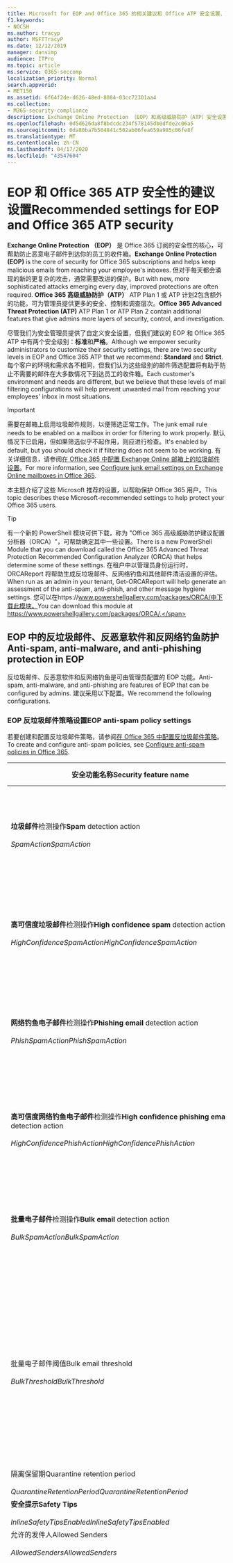 ```yaml
---
title: Microsoft for EOP and Office 365 的相关建议和 Office ATP 安全设置、建议、发件人策略框架、基于域的邮件报告和符合性、域密钥识别的邮件、步骤、工作原理、设置 ATP、设置 EOP、配置 ATP、配置 EOP、安全配置
f1.keywords:
- NOCSH
ms.author: tracyp
author: MSFTTracyP
ms.date: 12/12/2019
manager: dansimp
audience: ITPro
ms.topic: article
ms.service: O365-seccomp
localization_priority: Normal
search.appverid:
- MET150
ms.assetid: 6f64f2de-d626-48ed-8084-03cc72301aa4
ms.collection:
- M365-security-compliance
description: Exchange Online Protection （EOP）和高级威胁防护（ATP）安全设置的最佳实践是什么？ 有关标准保护的当前建议是什么？ 如果您想要更加严格，应使用什么？ 此外，如果您还使用高级威胁防护（ATP），还可以获得什么额外内容？
ms.openlocfilehash: 0d5d626da8f8bdcdc234f578145db0dfde2c06a5
ms.sourcegitcommit: 0da80ba7b504841c502ab06fea659a985c06fe8f
ms.translationtype: MT
ms.contentlocale: zh-CN
ms.lasthandoff: 04/17/2020
ms.locfileid: "43547604"
---
```

# <a name="recommended-settings-for-eop-and-office-365-atp-security"></a><span data-ttu-id="aabbd-106">EOP 和 Office 365 ATP 安全性的建议设置</span><span class="sxs-lookup"><span data-stu-id="aabbd-106">Recommended settings for EOP and Office 365 ATP security</span></span>

<span data-ttu-id="aabbd-107">**Exchange Online Protection （EOP）** 是 Office 365 订阅的安全性的核心，可帮助防止恶意电子邮件到达你的员工的收件箱。</span><span class="sxs-lookup"><span data-stu-id="aabbd-107">**Exchange Online Protection (EOP)** is the core of security for Office 365 subscriptions and helps keep malicious emails from reaching your employee's inboxes.</span></span> <span data-ttu-id="aabbd-108">但对于每天都会涌现的新的更复杂的攻击，通常需要改进的保护。</span><span class="sxs-lookup"><span data-stu-id="aabbd-108">But with new, more sophisticated attacks emerging every day, improved protections are often required.</span></span> <span data-ttu-id="aabbd-109">**Office 365 高级威胁防护（ATP）** ATP Plan 1 或 ATP 计划2包含额外的功能，可为管理员提供更多的安全、控制和调查层次。</span><span class="sxs-lookup"><span data-stu-id="aabbd-109">**Office 365 Advanced Threat Protection (ATP)** ATP Plan 1 or ATP Plan 2 contain additional features that give admins more layers of security, control, and investigation.</span></span>

<span data-ttu-id="aabbd-110">尽管我们为安全管理员提供了自定义安全设置，但我们建议的 EOP 和 Office 365 ATP 中有两个安全级别：**标准**和**严格**。</span><span class="sxs-lookup"><span data-stu-id="aabbd-110">Although we empower security administrators to customize their security settings, there are two security levels in EOP and Office 365 ATP that we recommend: **Standard** and **Strict**.</span></span> <span data-ttu-id="aabbd-111">每个客户的环境和需求各不相同，但我们认为这些级别的邮件筛选配置将有助于防止不需要的邮件在大多数情况下到达员工的收件箱。</span><span class="sxs-lookup"><span data-stu-id="aabbd-111">Each customer's environment and needs are different, but we believe that these levels of mail filtering configurations will help prevent unwanted mail from reaching your employees' inbox in most situations.</span></span>

> [!IMPORTANT]
> <span data-ttu-id="aabbd-112">需要在邮箱上启用垃圾邮件规则，以便筛选正常工作。</span><span class="sxs-lookup"><span data-stu-id="aabbd-112">The junk email rule needs to be enabled on a mailbox in order for filtering to work properly.</span></span> <span data-ttu-id="aabbd-113">默认情况下已启用，但如果筛选似乎不起作用，则应进行检查。</span><span class="sxs-lookup"><span data-stu-id="aabbd-113">It's enabled by default, but you should check it if filtering does not seem to be working.</span></span> <span data-ttu-id="aabbd-114">有关详细信息，请参阅[在 Office 365 中配置 Exchange Online 邮箱上的垃圾邮件设置](configure-junk-email-settings-on-exo-mailboxes.md)。</span><span class="sxs-lookup"><span data-stu-id="aabbd-114">For more information, see [Configure junk email settings on Exchange Online mailboxes in Office 365](configure-junk-email-settings-on-exo-mailboxes.md).</span></span>

<span data-ttu-id="aabbd-115">本主题介绍了这些 Microsoft 推荐的设置，以帮助保护 Office 365 用户。</span><span class="sxs-lookup"><span data-stu-id="aabbd-115">This topic describes these Microsoft-recommended settings to help protect your Office 365 users.</span></span>

> [!TIP]
> <span data-ttu-id="aabbd-116">有一个新的 PowerShell 模块可供下载，称为 "Office 365 高级威胁防护建议配置分析器（ORCA）"，可帮助确定其中一些设置。</span><span class="sxs-lookup"><span data-stu-id="aabbd-116">There is a new PowerShell Module that you can download called the Office 365 Advanced Threat Protection Recommended Configuration Analyzer (ORCA) that helps determine some of these settings.</span></span> <span data-ttu-id="aabbd-117">在租户中以管理员身份运行时，ORCAReport 将帮助生成反垃圾邮件、反网络钓鱼和其他邮件清洁设置的评估。</span><span class="sxs-lookup"><span data-stu-id="aabbd-117">When run as an admin in your tenant, Get-ORCAReport will help generate an assessment of the anti-spam, anti-phish, and other message hygiene settings.</span></span> <span data-ttu-id="aabbd-118">您可以在https://www.powershellgallery.com/packages/ORCA/中下载此模块。</span><span class="sxs-lookup"><span data-stu-id="aabbd-118">You can download this module at https://www.powershellgallery.com/packages/ORCA/.</span></span>

## <a name="anti-spam-anti-malware-and-anti-phishing-protection-in-eop"></a><span data-ttu-id="aabbd-119">EOP 中的反垃圾邮件、反恶意软件和反网络钓鱼防护</span><span class="sxs-lookup"><span data-stu-id="aabbd-119">Anti-spam, anti-malware, and anti-phishing protection in EOP</span></span>

<span data-ttu-id="aabbd-120">反垃圾邮件、反恶意软件和反网络钓鱼是可由管理员配置的 EOP 功能。</span><span class="sxs-lookup"><span data-stu-id="aabbd-120">Anti-spam, anti-malware, and anti-phishing are features of EOP that can be configured by admins.</span></span> <span data-ttu-id="aabbd-121">建议采用以下配置。</span><span class="sxs-lookup"><span data-stu-id="aabbd-121">We recommend the following configurations.</span></span>

### <a name="eop-anti-spam-policy-settings"></a><span data-ttu-id="aabbd-122">EOP 反垃圾邮件策略设置</span><span class="sxs-lookup"><span data-stu-id="aabbd-122">EOP anti-spam policy settings</span></span>

<span data-ttu-id="aabbd-123">若要创建和配置反垃圾邮件策略，请参阅[在 Office 365 中配置反垃圾邮件策略](configure-your-spam-filter-policies.md)。</span><span class="sxs-lookup"><span data-stu-id="aabbd-123">To create and configure anti-spam policies, see [Configure anti-spam policies in Office 365](configure-your-spam-filter-policies.md).</span></span>

| <span data-ttu-id="aabbd-124">安全功能名称</span><span class="sxs-lookup"><span data-stu-id="aabbd-124">Security feature name</span></span> | <span data-ttu-id="aabbd-125">标准</span><span class="sxs-lookup"><span data-stu-id="aabbd-125">Standard</span></span> | <span data-ttu-id="aabbd-126">全</span><span class="sxs-lookup"><span data-stu-id="aabbd-126">Strict</span></span> | <span data-ttu-id="aabbd-127">评论</span><span class="sxs-lookup"><span data-stu-id="aabbd-127">Comment</span></span> |
|---|---|---|---|
|<span data-ttu-id="aabbd-128">**垃圾邮件**检测操作</span><span class="sxs-lookup"><span data-stu-id="aabbd-128">**Spam** detection action</span></span> <br/><br/> <span data-ttu-id="aabbd-129">_SpamAction_</span><span class="sxs-lookup"><span data-stu-id="aabbd-129">_SpamAction_</span></span>|<span data-ttu-id="aabbd-130">**将邮件移动到 "垃圾邮件" 文件夹**</span><span class="sxs-lookup"><span data-stu-id="aabbd-130">**Move message to Junk Email folder**</span></span> <br/><br/> `MoveToJmf`|<span data-ttu-id="aabbd-131">“隔离邮件”\*\*\*\*    发送邮件至隔离邮件而不是目标收件人。</span><span class="sxs-lookup"><span data-stu-id="aabbd-131">**Quarantine message**</span></span> <br/><br/> `Quarantine`||
|<span data-ttu-id="aabbd-132">**高可信度垃圾邮件**检测操作</span><span class="sxs-lookup"><span data-stu-id="aabbd-132">**High confidence spam** detection action</span></span> <br/><br/> <span data-ttu-id="aabbd-133">_HighConfidenceSpamAction_</span><span class="sxs-lookup"><span data-stu-id="aabbd-133">_HighConfidenceSpamAction_</span></span>|<span data-ttu-id="aabbd-134">“隔离邮件”\*\*\*\*    发送邮件至隔离邮件而不是目标收件人。</span><span class="sxs-lookup"><span data-stu-id="aabbd-134">**Quarantine message**</span></span> <br/><br/> `Quarantine`|<span data-ttu-id="aabbd-135">“隔离邮件”\*\*\*\*    发送邮件至隔离邮件而不是目标收件人。</span><span class="sxs-lookup"><span data-stu-id="aabbd-135">**Quarantine message**</span></span> <br/><br/> `Quarantine`||
|<span data-ttu-id="aabbd-136">**网络钓鱼电子邮件**检测操作</span><span class="sxs-lookup"><span data-stu-id="aabbd-136">**Phishing email** detection action</span></span> <br/><br/> <span data-ttu-id="aabbd-137">_PhishSpamAction_</span><span class="sxs-lookup"><span data-stu-id="aabbd-137">_PhishSpamAction_</span></span>|<span data-ttu-id="aabbd-138">“隔离邮件”\*\*\*\*    发送邮件至隔离邮件而不是目标收件人。</span><span class="sxs-lookup"><span data-stu-id="aabbd-138">**Quarantine message**</span></span> <br/><br/> `Quarantine`|<span data-ttu-id="aabbd-139">“隔离邮件”\*\*\*\*    发送邮件至隔离邮件而不是目标收件人。</span><span class="sxs-lookup"><span data-stu-id="aabbd-139">**Quarantine message**</span></span> <br/><br/> `Quarantine`||
|<span data-ttu-id="aabbd-140">**高可信度网络钓鱼电子邮件**检测操作</span><span class="sxs-lookup"><span data-stu-id="aabbd-140">**High confidence phishing email** detection action</span></span> <br/><br/> <span data-ttu-id="aabbd-141">_HighConfidencePhishAction_</span><span class="sxs-lookup"><span data-stu-id="aabbd-141">_HighConfidencePhishAction_</span></span>|<span data-ttu-id="aabbd-142">“隔离邮件”\*\*\*\*    发送邮件至隔离邮件而不是目标收件人。</span><span class="sxs-lookup"><span data-stu-id="aabbd-142">**Quarantine message**</span></span> <br/><br/> `Quarantine`|<span data-ttu-id="aabbd-143">“隔离邮件”\*\*\*\*    发送邮件至隔离邮件而不是目标收件人。</span><span class="sxs-lookup"><span data-stu-id="aabbd-143">**Quarantine message**</span></span> <br/><br/> `Quarantine`||
|<span data-ttu-id="aabbd-144">**批量电子邮件**检测操作</span><span class="sxs-lookup"><span data-stu-id="aabbd-144">**Bulk email** detection action</span></span> <br/><br/> <span data-ttu-id="aabbd-145">_BulkSpamAction_</span><span class="sxs-lookup"><span data-stu-id="aabbd-145">_BulkSpamAction_</span></span>|<span data-ttu-id="aabbd-146">**将邮件移动到 "垃圾邮件" 文件夹**</span><span class="sxs-lookup"><span data-stu-id="aabbd-146">**Move message to Junk Email folder**</span></span> <br/><br/> `MoveToJmf`|<span data-ttu-id="aabbd-147">“隔离邮件”\*\*\*\*    发送邮件至隔离邮件而不是目标收件人。</span><span class="sxs-lookup"><span data-stu-id="aabbd-147">**Quarantine message**</span></span> <br/><br/> `Quarantine`||
|<span data-ttu-id="aabbd-148">批量电子邮件阈值</span><span class="sxs-lookup"><span data-stu-id="aabbd-148">Bulk email threshold</span></span> <br/><br/> <span data-ttu-id="aabbd-149">_BulkThreshold_</span><span class="sxs-lookup"><span data-stu-id="aabbd-149">_BulkThreshold_</span></span>|<span data-ttu-id="aabbd-150">6 </span><span class="sxs-lookup"><span data-stu-id="aabbd-150">6</span></span>|<span data-ttu-id="aabbd-151">4 </span><span class="sxs-lookup"><span data-stu-id="aabbd-151">4</span></span>|<span data-ttu-id="aabbd-152">默认值为7，但我们建议您将其更改为6。</span><span class="sxs-lookup"><span data-stu-id="aabbd-152">The default value is currently 7, but we recommend that you change it to 6.</span></span> <span data-ttu-id="aabbd-153">有关详细信息，请参阅[Office 365 中的批量投诉级别（BCL）](bulk-complaint-level-values.md)。</span><span class="sxs-lookup"><span data-stu-id="aabbd-153">For details, see [Bulk complaint level (BCL) in Office 365](bulk-complaint-level-values.md).</span></span>|
|<span data-ttu-id="aabbd-154">隔离保留期</span><span class="sxs-lookup"><span data-stu-id="aabbd-154">Quarantine retention period</span></span> <br/><br/> <span data-ttu-id="aabbd-155">_QuarantineRetentionPeriod_</span><span class="sxs-lookup"><span data-stu-id="aabbd-155">_QuarantineRetentionPeriod_</span></span>|<span data-ttu-id="aabbd-156">30 天</span><span class="sxs-lookup"><span data-stu-id="aabbd-156">30 days</span></span>|<span data-ttu-id="aabbd-157">30 天</span><span class="sxs-lookup"><span data-stu-id="aabbd-157">30 days</span></span>||
|<span data-ttu-id="aabbd-158">**安全提示**</span><span class="sxs-lookup"><span data-stu-id="aabbd-158">**Safety Tips**</span></span> <br/><br/> <span data-ttu-id="aabbd-159">_InlineSafetyTipsEnabled_</span><span class="sxs-lookup"><span data-stu-id="aabbd-159">_InlineSafetyTipsEnabled_</span></span>|<span data-ttu-id="aabbd-160">打开</span><span class="sxs-lookup"><span data-stu-id="aabbd-160">On</span></span> <br/><br/> `$true`|<span data-ttu-id="aabbd-161">打开</span><span class="sxs-lookup"><span data-stu-id="aabbd-161">On</span></span> <br/><br/> `$true`||
|<span data-ttu-id="aabbd-162">允许的发件人</span><span class="sxs-lookup"><span data-stu-id="aabbd-162">Allowed Senders</span></span> <br/><br/> <span data-ttu-id="aabbd-163">_AllowedSenders_</span><span class="sxs-lookup"><span data-stu-id="aabbd-163">_AllowedSenders_</span></span>|<span data-ttu-id="aabbd-164">无</span><span class="sxs-lookup"><span data-stu-id="aabbd-164">None</span></span>|<span data-ttu-id="aabbd-165">无</span><span class="sxs-lookup"><span data-stu-id="aabbd-165">None</span></span>||
|<span data-ttu-id="aabbd-166">允许的发件人域</span><span class="sxs-lookup"><span data-stu-id="aabbd-166">Allowed Sender Domains</span></span> <br/><br/> <span data-ttu-id="aabbd-167">_AllowedSenderDomains_</span><span class="sxs-lookup"><span data-stu-id="aabbd-167">_AllowedSenderDomains_</span></span>|<span data-ttu-id="aabbd-168">无</span><span class="sxs-lookup"><span data-stu-id="aabbd-168">None</span></span>|<span data-ttu-id="aabbd-169">无</span><span class="sxs-lookup"><span data-stu-id="aabbd-169">None</span></span>|<span data-ttu-id="aabbd-170">不需要将您拥有的域（也称为 "_接受的域_"）添加到允许的发件人列表中。</span><span class="sxs-lookup"><span data-stu-id="aabbd-170">Adding domains that you own (also known as _accepted domains_) to the allowed senders list is not required.</span></span> <span data-ttu-id="aabbd-171">事实上，它被认为是高风险，因为它会给不良参与者带来机会，以向您发送邮件，否则将被筛选掉。在 "**反垃圾邮件设置**" 页上的安全性 & 合规性中心中使用[欺骗智能](learn-about-spoof-intelligence.md)，以查看在组织的电子邮件域或外部域中的欺骗发件人电子邮件地址中的所有人都是哄骗发件人的电子邮件地址。</span><span class="sxs-lookup"><span data-stu-id="aabbd-171">In fact, it's considered high risk since it creates opportunities for bad actors to send you mail that would otherwise be filtered out. Use [spoof intelligence](learn-about-spoof-intelligence.md) in the Security & Compliance Center on the **Anti-spam settings** page to review all senders who are spoofing sender email addresses in your organization's email domains or spoofing sender email addresses in external domains.</span></span>|
|<span data-ttu-id="aabbd-172">阻止的发件人</span><span class="sxs-lookup"><span data-stu-id="aabbd-172">Blocked Senders</span></span> <br/><br/> <span data-ttu-id="aabbd-173">_BlockedSenders_</span><span class="sxs-lookup"><span data-stu-id="aabbd-173">_BlockedSenders_</span></span>|<span data-ttu-id="aabbd-174">无</span><span class="sxs-lookup"><span data-stu-id="aabbd-174">None</span></span>|<span data-ttu-id="aabbd-175">无</span><span class="sxs-lookup"><span data-stu-id="aabbd-175">None</span></span>||
|<span data-ttu-id="aabbd-176">阻止的发件人域</span><span class="sxs-lookup"><span data-stu-id="aabbd-176">Blocked Sender Domains</span></span> <br/><br/> <span data-ttu-id="aabbd-177">_BlockedSenderDomains_</span><span class="sxs-lookup"><span data-stu-id="aabbd-177">_BlockedSenderDomains_</span></span>|<span data-ttu-id="aabbd-178">无</span><span class="sxs-lookup"><span data-stu-id="aabbd-178">None</span></span>|<span data-ttu-id="aabbd-179">无</span><span class="sxs-lookup"><span data-stu-id="aabbd-179">None</span></span>||
|<span data-ttu-id="aabbd-180">**启用最终用户垃圾邮件通知**   选中此复选框以启用此策略的最终用户垃圾邮件通知。</span><span class="sxs-lookup"><span data-stu-id="aabbd-180">**Enable end-user spam notifications**</span></span> <br/><br/> <span data-ttu-id="aabbd-181">_EnableEndUserSpamNotifications_</span><span class="sxs-lookup"><span data-stu-id="aabbd-181">_EnableEndUserSpamNotifications_</span></span>|<span data-ttu-id="aabbd-182">已启用</span><span class="sxs-lookup"><span data-stu-id="aabbd-182">Enabled</span></span> <br/><br/> `$true`|<span data-ttu-id="aabbd-183">已启用</span><span class="sxs-lookup"><span data-stu-id="aabbd-183">Enabled</span></span> <br/><br/> `$true`||
|<span data-ttu-id="aabbd-184">**每隔（天）发送最终用户垃圾邮件通知**</span><span class="sxs-lookup"><span data-stu-id="aabbd-184">**Send end-user spam notifications every (days)**</span></span> <br/><br/> <span data-ttu-id="aabbd-185">_EndUserSpamNotificationFrequency_</span><span class="sxs-lookup"><span data-stu-id="aabbd-185">_EndUserSpamNotificationFrequency_</span></span>|<span data-ttu-id="aabbd-186">3 天</span><span class="sxs-lookup"><span data-stu-id="aabbd-186">3 days</span></span>|<span data-ttu-id="aabbd-187">3 天</span><span class="sxs-lookup"><span data-stu-id="aabbd-187">3 days</span></span>||
|<span data-ttu-id="aabbd-188">**垃圾邮件 ZAP**</span><span class="sxs-lookup"><span data-stu-id="aabbd-188">**Spam ZAP**</span></span> <br/><br/> <span data-ttu-id="aabbd-189">_SpamZapEnabled_</span><span class="sxs-lookup"><span data-stu-id="aabbd-189">_SpamZapEnabled_</span></span>|<span data-ttu-id="aabbd-190">已启用</span><span class="sxs-lookup"><span data-stu-id="aabbd-190">Enabled</span></span> <br/><br/> `$true`|<span data-ttu-id="aabbd-191">已启用</span><span class="sxs-lookup"><span data-stu-id="aabbd-191">Enabled</span></span> <br/><br/> `$true`||
|<span data-ttu-id="aabbd-192">**网络钓鱼 ZAP**</span><span class="sxs-lookup"><span data-stu-id="aabbd-192">**Phish ZAP**</span></span> <br/><br/> <span data-ttu-id="aabbd-193">_PhishZapEnabled_</span><span class="sxs-lookup"><span data-stu-id="aabbd-193">_PhishZapEnabled_</span></span>|<span data-ttu-id="aabbd-194">已启用</span><span class="sxs-lookup"><span data-stu-id="aabbd-194">Enabled</span></span> <br/><br/> `$true`|<span data-ttu-id="aabbd-195">已启用</span><span class="sxs-lookup"><span data-stu-id="aabbd-195">Enabled</span></span> <br/><br/> `$true`||
|<span data-ttu-id="aabbd-196">_MarkAsSpamBulkMail_</span><span class="sxs-lookup"><span data-stu-id="aabbd-196">_MarkAsSpamBulkMail_</span></span>|<span data-ttu-id="aabbd-197">打开</span><span class="sxs-lookup"><span data-stu-id="aabbd-197">On</span></span>|<span data-ttu-id="aabbd-198">打开</span><span class="sxs-lookup"><span data-stu-id="aabbd-198">On</span></span>|<span data-ttu-id="aabbd-199">此设置仅在 PowerShell 中可用。</span><span class="sxs-lookup"><span data-stu-id="aabbd-199">This setting is only available in PowerShell.</span></span>|

<span data-ttu-id="aabbd-200">反垃圾邮件策略中有几个其他高级垃圾邮件筛选器（ASF）设置处于不推荐使用的过程中。</span><span class="sxs-lookup"><span data-stu-id="aabbd-200">There are several other Advanced Spam Filter (ASF) settings in anti-spam policies that are in the process of being deprecated.</span></span> <span data-ttu-id="aabbd-201">有关这些功能的折旧时间线的详细信息，将在本主题之外进行传递。</span><span class="sxs-lookup"><span data-stu-id="aabbd-201">More information on the timelines for the depreciation of these features will be communicated outside of this topic.</span></span>

<span data-ttu-id="aabbd-202">我们建议您为**标准**和**严格**级别**关闭这些**ASF 设置。</span><span class="sxs-lookup"><span data-stu-id="aabbd-202">We recommend that you turn these ASF settings **Off** for both **Standard** and **Strict** levels.</span></span> <span data-ttu-id="aabbd-203">有关 ASF 设置的详细信息，请参阅[Office 365 中的高级垃圾邮件筛选器（ASF）设置](advanced-spam-filtering-asf-options.md)。</span><span class="sxs-lookup"><span data-stu-id="aabbd-203">For more information about ASF settings, see [Advanced Spam Filter (ASF) settings in Office 365](advanced-spam-filtering-asf-options.md).</span></span>

| <span data-ttu-id="aabbd-204">安全功能名称</span><span class="sxs-lookup"><span data-stu-id="aabbd-204">Security feature name</span></span> | <span data-ttu-id="aabbd-205">备注</span><span class="sxs-lookup"><span data-stu-id="aabbd-205">Comments</span></span> |
|----|---|
|<span data-ttu-id="aabbd-206">**指向远程网站**（_IncreaseScoreWithImageLinks_）的图像链接</span><span class="sxs-lookup"><span data-stu-id="aabbd-206">**Image links to remote sites** (_IncreaseScoreWithImageLinks_)</span></span>||
|<span data-ttu-id="aabbd-207">**URL 中的数字 IP 地址**（_IncreaseScoreWithNumericIps_）</span><span class="sxs-lookup"><span data-stu-id="aabbd-207">**Numeric IP address in URL** (_IncreaseScoreWithNumericIps_)</span></span>||
|<span data-ttu-id="aabbd-208">**UL 重定向到其他端口**（_IncreaseScoreWithRedirectToOtherPort_）</span><span class="sxs-lookup"><span data-stu-id="aabbd-208">**UL redirect to other port** (_IncreaseScoreWithRedirectToOtherPort_)</span></span>||
|<span data-ttu-id="aabbd-209">**.Biz 或. info 网站的 URL** （_IncreaseScoreWithBizOrInfoUrls_）</span><span class="sxs-lookup"><span data-stu-id="aabbd-209">**URL to .biz or .info websites** (_IncreaseScoreWithBizOrInfoUrls_)</span></span>||
|<span data-ttu-id="aabbd-210">**空邮件**（_MarkAsSpamEmptyMessages_）</span><span class="sxs-lookup"><span data-stu-id="aabbd-210">**Empty messages** (_MarkAsSpamEmptyMessages_)</span></span>||
|<span data-ttu-id="aabbd-211">**HTML 中的 JavaScript 或 VBScript** （_MarkAsSpamJavaScriptInHtml_）</span><span class="sxs-lookup"><span data-stu-id="aabbd-211">**JavaScript or VBScript in HTML** (_MarkAsSpamJavaScriptInHtml_)</span></span>||
|<span data-ttu-id="aabbd-212">**HTML 中的 Frame 或 IFrame 标记**（_MarkAsSpamFramesInHtml_）</span><span class="sxs-lookup"><span data-stu-id="aabbd-212">**Frame or IFrame tags in HTML** (_MarkAsSpamFramesInHtml_)</span></span>||
|<span data-ttu-id="aabbd-213">**HTML 中的对象标记**（_MarkAsSpamObjectTagsInHtml_）</span><span class="sxs-lookup"><span data-stu-id="aabbd-213">**Object tags in HTML** (_MarkAsSpamObjectTagsInHtml_)</span></span>||
|<span data-ttu-id="aabbd-214">**HTML 中的嵌入标记**（_MarkAsSpamEmbedTagsInHtml_）</span><span class="sxs-lookup"><span data-stu-id="aabbd-214">**Embed tags in HTML** (_MarkAsSpamEmbedTagsInHtml_)</span></span>||
|<span data-ttu-id="aabbd-215">**HTML 格式的表单标记**（_MarkAsSpamFormTagsInHtml_）</span><span class="sxs-lookup"><span data-stu-id="aabbd-215">**Form tags in HTML** (_MarkAsSpamFormTagsInHtml_)</span></span>||
|<span data-ttu-id="aabbd-216">**HTML 中的 Web 错误**（_MarkAsSpamWebBugsInHtml_）</span><span class="sxs-lookup"><span data-stu-id="aabbd-216">**Web bugs in HTML** (_MarkAsSpamWebBugsInHtml_)</span></span>||
|<span data-ttu-id="aabbd-217">**应用敏感单词列表**（_MarkAsSpamSensitiveWordList_）</span><span class="sxs-lookup"><span data-stu-id="aabbd-217">**Apply sensitive word list** (_MarkAsSpamSensitiveWordList_)</span></span>||
|<span data-ttu-id="aabbd-218">**SPF 记录：硬故障**（_MarkAsSpamSpfRecordHardFail_）</span><span class="sxs-lookup"><span data-stu-id="aabbd-218">**SPF record: hard fail** (_MarkAsSpamSpfRecordHardFail_)</span></span>||
|<span data-ttu-id="aabbd-219">**条件发件人 ID 筛选：硬故障**（_MarkAsSpamFromAddressAuthFail_）</span><span class="sxs-lookup"><span data-stu-id="aabbd-219">**Conditional Sender ID filtering: hard fail** (_MarkAsSpamFromAddressAuthFail_)</span></span>||
|<span data-ttu-id="aabbd-220">**NDR 退信**（_MarkAsSpamNdrBackscatter_）</span><span class="sxs-lookup"><span data-stu-id="aabbd-220">**NDR backscatter** (_MarkAsSpamNdrBackscatter_)</span></span>||

#### <a name="eop-outbound-spam-policy-settings"></a><span data-ttu-id="aabbd-221">EOP 出站垃圾邮件策略设置</span><span class="sxs-lookup"><span data-stu-id="aabbd-221">EOP outbound spam policy settings</span></span>

<span data-ttu-id="aabbd-222">若要创建和配置出站垃圾邮件策略，请参阅[在 Office 365 中配置出站垃圾邮件筛选](configure-the-outbound-spam-policy.md)。</span><span class="sxs-lookup"><span data-stu-id="aabbd-222">To create and configure outbound spam policies, see [Configure outbound spam filtering in Office 365](configure-the-outbound-spam-policy.md).</span></span>

| <span data-ttu-id="aabbd-223">安全功能名称</span><span class="sxs-lookup"><span data-stu-id="aabbd-223">Security feature name</span></span> | <span data-ttu-id="aabbd-224">标准</span><span class="sxs-lookup"><span data-stu-id="aabbd-224">Standard</span></span> | <span data-ttu-id="aabbd-225">全</span><span class="sxs-lookup"><span data-stu-id="aabbd-225">Strict</span></span> | <span data-ttu-id="aabbd-226">评论</span><span class="sxs-lookup"><span data-stu-id="aabbd-226">Comment</span></span> |
|---|---|---|---|
|<span data-ttu-id="aabbd-227">**每个用户的最大收件人数：外部每小时限制**</span><span class="sxs-lookup"><span data-stu-id="aabbd-227">**Maximum number of recipients per user: External hourly limit**</span></span> <br/><br/> <span data-ttu-id="aabbd-228">_RecipientLimitExternalPerHour_</span><span class="sxs-lookup"><span data-stu-id="aabbd-228">_RecipientLimitExternalPerHour_</span></span>|<span data-ttu-id="aabbd-229">500</span><span class="sxs-lookup"><span data-stu-id="aabbd-229">500</span></span>|<span data-ttu-id="aabbd-230">400</span><span class="sxs-lookup"><span data-stu-id="aabbd-230">400</span></span>||
|<span data-ttu-id="aabbd-231">**每个用户的最大收件人数：每小时的内部限制**</span><span class="sxs-lookup"><span data-stu-id="aabbd-231">**Maximum number of recipients per user: Internal hourly limit**</span></span> <br/><br/> <span data-ttu-id="aabbd-232">_RecipientLimitInternalPerHour_</span><span class="sxs-lookup"><span data-stu-id="aabbd-232">_RecipientLimitInternalPerHour_</span></span>|<span data-ttu-id="aabbd-233">1000</span><span class="sxs-lookup"><span data-stu-id="aabbd-233">1000</span></span>|<span data-ttu-id="aabbd-234">800</span><span class="sxs-lookup"><span data-stu-id="aabbd-234">800</span></span>||
|<span data-ttu-id="aabbd-235">**每个用户的最大收件人数：每日限制**</span><span class="sxs-lookup"><span data-stu-id="aabbd-235">**Maximum number of recipients per user: Daily limit**</span></span> <br/><br/> <span data-ttu-id="aabbd-236">_RecipientLimitPerDay_</span><span class="sxs-lookup"><span data-stu-id="aabbd-236">_RecipientLimitPerDay_</span></span>|<span data-ttu-id="aabbd-237">1000</span><span class="sxs-lookup"><span data-stu-id="aabbd-237">1000</span></span>|<span data-ttu-id="aabbd-238">800</span><span class="sxs-lookup"><span data-stu-id="aabbd-238">800</span></span>||
|<span data-ttu-id="aabbd-239">**用户超出限制时的操作**</span><span class="sxs-lookup"><span data-stu-id="aabbd-239">**Action when a user exceeds the limits**</span></span> <br/><br/> <span data-ttu-id="aabbd-240">_ActionWhenThresholdReached_</span><span class="sxs-lookup"><span data-stu-id="aabbd-240">_ActionWhenThresholdReached_</span></span>|<span data-ttu-id="aabbd-241">**限制用户发送邮件**</span><span class="sxs-lookup"><span data-stu-id="aabbd-241">**Restrict the user from sending mail**</span></span> <br/><br/> `BlockUser`|<span data-ttu-id="aabbd-242">**限制用户发送邮件**</span><span class="sxs-lookup"><span data-stu-id="aabbd-242">**Restrict the user from sending mail**</span></span> <br/><br/> `BlockUser`||

### <a name="eop-anti-malware-policy-settings"></a><span data-ttu-id="aabbd-243">EOP 反恶意软件策略设置</span><span class="sxs-lookup"><span data-stu-id="aabbd-243">EOP anti-malware policy settings</span></span>

<span data-ttu-id="aabbd-244">若要创建和配置反恶意软件策略，请参阅[在 Office 365 中配置反恶意软件策略](configure-anti-malware-policies.md)。</span><span class="sxs-lookup"><span data-stu-id="aabbd-244">To create and configure anti-malware policies, see [Configure anti-malware policies in Office 365](configure-anti-malware-policies.md).</span></span>

| <span data-ttu-id="aabbd-245">安全功能名称</span><span class="sxs-lookup"><span data-stu-id="aabbd-245">Security feature name</span></span> | <span data-ttu-id="aabbd-246">标准</span><span class="sxs-lookup"><span data-stu-id="aabbd-246">Standard</span></span> | <span data-ttu-id="aabbd-247">全</span><span class="sxs-lookup"><span data-stu-id="aabbd-247">Strict</span></span> | <span data-ttu-id="aabbd-248">评论</span><span class="sxs-lookup"><span data-stu-id="aabbd-248">Comment</span></span> |
|---|---|---|---|
|<span data-ttu-id="aabbd-249">**是否要在邮件被隔离时通知收件人？**</span><span class="sxs-lookup"><span data-stu-id="aabbd-249">**Do you want to notify recipients if their messages are quarantined?**</span></span> <br/><br/> <span data-ttu-id="aabbd-250">_操作_</span><span class="sxs-lookup"><span data-stu-id="aabbd-250">_Action_</span></span>|<span data-ttu-id="aabbd-251">否</span><span class="sxs-lookup"><span data-stu-id="aabbd-251">No</span></span> <br/><br/> <span data-ttu-id="aabbd-252">_DeleteMessage_</span><span class="sxs-lookup"><span data-stu-id="aabbd-252">_DeleteMessage_</span></span>|<span data-ttu-id="aabbd-253">否</span><span class="sxs-lookup"><span data-stu-id="aabbd-253">No</span></span> <br/><br/> <span data-ttu-id="aabbd-254">_DeleteMessage_</span><span class="sxs-lookup"><span data-stu-id="aabbd-254">_DeleteMessage_</span></span>|<span data-ttu-id="aabbd-255">如果在电子邮件附件中检测到恶意软件，则会隔离邮件，并且只能由管理员进行发布。</span><span class="sxs-lookup"><span data-stu-id="aabbd-255">If malware is detected in an email attachment, the message is quarantined and can be released only by an admin.</span></span>|
|<span data-ttu-id="aabbd-256">**常见附件类型筛选器**</span><span class="sxs-lookup"><span data-stu-id="aabbd-256">**Common Attachment Types Filter**</span></span> <br/><br/> <span data-ttu-id="aabbd-257">_EnableFileFilter_</span><span class="sxs-lookup"><span data-stu-id="aabbd-257">_EnableFileFilter_</span></span>|<span data-ttu-id="aabbd-258">打开</span><span class="sxs-lookup"><span data-stu-id="aabbd-258">On</span></span> <br/><br/> `$true`|<span data-ttu-id="aabbd-259">打开</span><span class="sxs-lookup"><span data-stu-id="aabbd-259">On</span></span> <br/><br/> `$true`|<span data-ttu-id="aabbd-260">此设置隔离基于文件类型的包含可执行附件的邮件，而不考虑附件内容。</span><span class="sxs-lookup"><span data-stu-id="aabbd-260">This setting quarantines messages that contain executable attachments based on file type, regardless of the attachment content.</span></span>|
|<span data-ttu-id="aabbd-261">**恶意软件零小时自动清除**</span><span class="sxs-lookup"><span data-stu-id="aabbd-261">**Malware Zero-hour Auto Purge**</span></span> <br/><br/> <span data-ttu-id="aabbd-262">_ZapEnabled_</span><span class="sxs-lookup"><span data-stu-id="aabbd-262">_ZapEnabled_</span></span>|<span data-ttu-id="aabbd-263">打开</span><span class="sxs-lookup"><span data-stu-id="aabbd-263">On</span></span> <br/><br/> `$true`|<span data-ttu-id="aabbd-264">打开</span><span class="sxs-lookup"><span data-stu-id="aabbd-264">On</span></span> <br/><br/> `$true`||
|<span data-ttu-id="aabbd-265">**通知内部发件人**未送达邮件</span><span class="sxs-lookup"><span data-stu-id="aabbd-265">**Notify internal senders** of the undelivered message</span></span> <br/><br/> <span data-ttu-id="aabbd-266">_EnableInternalSenderNotifications_</span><span class="sxs-lookup"><span data-stu-id="aabbd-266">_EnableInternalSenderNotifications_</span></span>|<span data-ttu-id="aabbd-267">Disabled</span><span class="sxs-lookup"><span data-stu-id="aabbd-267">Disabled</span></span> <br/><br/> `$false`|<span data-ttu-id="aabbd-268">Disabled</span><span class="sxs-lookup"><span data-stu-id="aabbd-268">Disabled</span></span> <br/><br/> `$false`||
|<span data-ttu-id="aabbd-269">**通知外部发件人**未送达的邮件</span><span class="sxs-lookup"><span data-stu-id="aabbd-269">**Notify external senders** of the undelivered message</span></span> <br/><br/> <span data-ttu-id="aabbd-270">_EnableExternalSenderNotifications_</span><span class="sxs-lookup"><span data-stu-id="aabbd-270">_EnableExternalSenderNotifications_</span></span>|<span data-ttu-id="aabbd-271">Disabled</span><span class="sxs-lookup"><span data-stu-id="aabbd-271">Disabled</span></span> <br/><br/> `$false`|<span data-ttu-id="aabbd-272">Disabled</span><span class="sxs-lookup"><span data-stu-id="aabbd-272">Disabled</span></span> <br/><br/> `$false`||

### <a name="eop-default-anti-phishing-policy-settings"></a><span data-ttu-id="aabbd-273">EOP 默认的反网络钓鱼策略设置</span><span class="sxs-lookup"><span data-stu-id="aabbd-273">EOP default anti-phishing policy settings</span></span>

<span data-ttu-id="aabbd-274">只能在使用 Exchange Online 邮箱的 Office 365 组织中配置这些设置。</span><span class="sxs-lookup"><span data-stu-id="aabbd-274">You can only configure these settings in Office 365 organizations with Exchange Online mailboxes.</span></span> <span data-ttu-id="aabbd-275">若要配置这些设置，请参阅[在 EOP 中配置默认反网络钓鱼策略](configure-anti-phishing-policies-eop.md)。</span><span class="sxs-lookup"><span data-stu-id="aabbd-275">To configure these settings, see [Configure the default anti-phishing policy in EOP](configure-anti-phishing-policies-eop.md).</span></span>

| <span data-ttu-id="aabbd-276">安全功能名称</span><span class="sxs-lookup"><span data-stu-id="aabbd-276">Security feature name</span></span> | <span data-ttu-id="aabbd-277">标准</span><span class="sxs-lookup"><span data-stu-id="aabbd-277">Standard</span></span> | <span data-ttu-id="aabbd-278">全</span><span class="sxs-lookup"><span data-stu-id="aabbd-278">Strict</span></span> | <span data-ttu-id="aabbd-279">评论</span><span class="sxs-lookup"><span data-stu-id="aabbd-279">Comment</span></span> |
|---|---|---|---|
|<span data-ttu-id="aabbd-280">**启用反欺骗保护**</span><span class="sxs-lookup"><span data-stu-id="aabbd-280">**Enable anti-spoofing protection**</span></span> <br/><br/> <span data-ttu-id="aabbd-281">_EnableAntispoofEnforcement_</span><span class="sxs-lookup"><span data-stu-id="aabbd-281">_EnableAntispoofEnforcement_</span></span>|<span data-ttu-id="aabbd-282">打开</span><span class="sxs-lookup"><span data-stu-id="aabbd-282">On</span></span> <br/><br/> `$true`|<span data-ttu-id="aabbd-283">打开</span><span class="sxs-lookup"><span data-stu-id="aabbd-283">On</span></span> <br/><br/> `$true`||
|<span data-ttu-id="aabbd-284">**启用未经验证的发件人**</span><span class="sxs-lookup"><span data-stu-id="aabbd-284">**Enable Unauthenticated Sender**</span></span> <br/><br/> <span data-ttu-id="aabbd-285">_EnableUnauthenticatedSender_</span><span class="sxs-lookup"><span data-stu-id="aabbd-285">_EnableUnauthenticatedSender_</span></span>|<span data-ttu-id="aabbd-286">打开</span><span class="sxs-lookup"><span data-stu-id="aabbd-286">On</span></span> <br/><br/> `$true`|<span data-ttu-id="aabbd-287">打开</span><span class="sxs-lookup"><span data-stu-id="aabbd-287">On</span></span> <br/><br/> `$true`|<span data-ttu-id="aabbd-288">将问号（？）添加到 Outlook 中的发件人的照片中，以查找未识别的欺骗性发件人。</span><span class="sxs-lookup"><span data-stu-id="aabbd-288">Adds a question mark (?) to the sender's photo in Outlook for unidentified spoofed senders.</span></span> <span data-ttu-id="aabbd-289">有关详细信息，请参阅[反网络钓鱼策略中的欺骗设置](set-up-anti-phishing-policies.md#spoof-settings)。</span><span class="sxs-lookup"><span data-stu-id="aabbd-289">For more information, see [Spoof settings in anti-phishing policies](set-up-anti-phishing-policies.md#spoof-settings).</span></span>|
|<span data-ttu-id="aabbd-290">**如果电子邮件由不允许欺骗您的域的人发送**</span><span class="sxs-lookup"><span data-stu-id="aabbd-290">**If email is sent by someone who's not allowed to spoof your domain**</span></span> <br/><br/> <span data-ttu-id="aabbd-291">_AuthenticationFailAction_</span><span class="sxs-lookup"><span data-stu-id="aabbd-291">_AuthenticationFailAction_</span></span>|<span data-ttu-id="aabbd-292">**将邮件移到收件人的 "垃圾邮件" 文件夹**</span><span class="sxs-lookup"><span data-stu-id="aabbd-292">**Move message to the recipients' Junk Email folders**</span></span> <br/><br/> `MoveToJmf`|<span data-ttu-id="aabbd-293">**隔离邮件**</span><span class="sxs-lookup"><span data-stu-id="aabbd-293">**Quarantine the message**</span></span> <br/><br/> `Quarantine`|<span data-ttu-id="aabbd-294">这适用于[哄骗智能](learn-about-spoof-intelligence.md)中阻止的发件人。</span><span class="sxs-lookup"><span data-stu-id="aabbd-294">This applies to blocked senders in [spoof intelligence](learn-about-spoof-intelligence.md).</span></span>|

## <a name="office-365-advanced-threat-protection-security"></a><span data-ttu-id="aabbd-295">Office 365 高级威胁防护安全</span><span class="sxs-lookup"><span data-stu-id="aabbd-295">Office 365 Advanced Threat Protection security</span></span>

<span data-ttu-id="aabbd-296">Office 365 高级威胁防护（ATP）订阅带来了更多的安全优势。</span><span class="sxs-lookup"><span data-stu-id="aabbd-296">Additional security benefits come with an Office 365 Advanced Threat Protection (ATP) subscription.</span></span> <span data-ttu-id="aabbd-297">有关最新的新闻和信息，可以查看[Office 365 ATP 中的新增功能](whats-new-in-office-365-atp.md)。</span><span class="sxs-lookup"><span data-stu-id="aabbd-297">For the latest news and information, you can see [What's new in Office 365 ATP](whats-new-in-office-365-atp.md).</span></span>

<span data-ttu-id="aabbd-298">Office 365 ATP 包括安全附件和安全链接策略，以防止电子邮件发送潜在的恶意附件，并防止用户单击可能不安全的 Url。</span><span class="sxs-lookup"><span data-stu-id="aabbd-298">Office 365 ATP includes the Safe Attachment and Safe Links policies to prevent email with potentially malicious attachments from being delivered, and to keep users from clicking potentially unsafe URLs.</span></span>

> [!IMPORTANT]
> <span data-ttu-id="aabbd-299">高级反网络钓鱼是 Office 365 ATP 订阅的好处之一。</span><span class="sxs-lookup"><span data-stu-id="aabbd-299">Advanced anti-phishing is one of the benefits of an Office 365 ATP subscription.</span></span> <span data-ttu-id="aabbd-300">尽管它在默认情况下处于启用状态，但***必须***至少配置一个反网络钓鱼策略，然后它才能开始筛选邮件。</span><span class="sxs-lookup"><span data-stu-id="aabbd-300">Although it's enabled by default, you ***must*** configure at least one anti-phishing policy before it can start filtering mail.</span></span> <span data-ttu-id="aabbd-301">忘记配置反网络钓鱼策略可能会使用户暴露风险的电子邮件。</span><span class="sxs-lookup"><span data-stu-id="aabbd-301">Forgetting to configure anti-phishing policies could exposes users to risky emails.</span></span> <span data-ttu-id="aabbd-302">在添加 Office 365 ATP 订阅后，请务必配置您的反网络钓鱼策略。</span><span class="sxs-lookup"><span data-stu-id="aabbd-302">Be sure to configure your anti-phishing policies after you add an Office 365 ATP subscription.</span></span>

<span data-ttu-id="aabbd-303">如果你已将 Office 365 ATP 订阅添加到你的 EOP，请设置以下配置。</span><span class="sxs-lookup"><span data-stu-id="aabbd-303">If you've added an Office 365 ATP subscription to your EOP, set the following configurations.</span></span>

### <a name="office-atp-anti-phishing-policy-settings"></a><span data-ttu-id="aabbd-304">Office ATP 反网络钓鱼策略设置</span><span class="sxs-lookup"><span data-stu-id="aabbd-304">Office ATP anti-phishing policy settings</span></span>

<span data-ttu-id="aabbd-305">EOP 客户将获得上文所述的基本反网络钓鱼，但 Office 365 ATP 包含更多的功能和控制，可帮助预防、检测和补救攻击。</span><span class="sxs-lookup"><span data-stu-id="aabbd-305">EOP customers get basic anti-phishing as previously described, but Office 365 ATP includes more features and control to help prevent, detect, and remediate against attacks.</span></span> <span data-ttu-id="aabbd-306">若要创建和配置这些策略，请参阅[在 Office 365 中配置 ATP 反网络钓鱼策略](configure-atp-anti-phishing-policies.md)。</span><span class="sxs-lookup"><span data-stu-id="aabbd-306">To create and configure these policies, see [Configure ATP anti-phishing policies in Office 365](configure-atp-anti-phishing-policies.md).</span></span>

|<span data-ttu-id="aabbd-307">模拟安全功能名称</span><span class="sxs-lookup"><span data-stu-id="aabbd-307">Impersonation security feature name</span></span>|<span data-ttu-id="aabbd-308">标准</span><span class="sxs-lookup"><span data-stu-id="aabbd-308">Standard</span></span>|<span data-ttu-id="aabbd-309">全</span><span class="sxs-lookup"><span data-stu-id="aabbd-309">Strict</span></span>|<span data-ttu-id="aabbd-310">评论</span><span class="sxs-lookup"><span data-stu-id="aabbd-310">Comment</span></span>|
|---------|---------|---------|---------|
|<span data-ttu-id="aabbd-311">（编辑模拟策略）添加要保护的用户</span><span class="sxs-lookup"><span data-stu-id="aabbd-311">(Edit impersonation policy) Add users to protect</span></span>|<span data-ttu-id="aabbd-312">打开</span><span class="sxs-lookup"><span data-stu-id="aabbd-312">On</span></span>|<span data-ttu-id="aabbd-313">打开</span><span class="sxs-lookup"><span data-stu-id="aabbd-313">On</span></span>|<span data-ttu-id="aabbd-314">取决于您的组织，但我们建议在关键角色中添加用户。</span><span class="sxs-lookup"><span data-stu-id="aabbd-314">Depends on your organization, but we recommend adding users in key roles.</span></span> <span data-ttu-id="aabbd-315">在内部，这些可能是 CEO、CFO 和其他高级领导者。</span><span class="sxs-lookup"><span data-stu-id="aabbd-315">Internally, these might be your CEO, CFO, and other senior leaders.</span></span> <span data-ttu-id="aabbd-316">在外部，这些可以包括理事会成员或董事会。</span><span class="sxs-lookup"><span data-stu-id="aabbd-316">Externally, these could include council members or your board of directors.</span></span>|
|<span data-ttu-id="aabbd-317">（编辑模拟策略）自动包括我自己的域</span><span class="sxs-lookup"><span data-stu-id="aabbd-317">(Edit impersonation policy) Automatically include the domains I own</span></span>|<span data-ttu-id="aabbd-318">打开</span><span class="sxs-lookup"><span data-stu-id="aabbd-318">On</span></span>|<span data-ttu-id="aabbd-319">打开</span><span class="sxs-lookup"><span data-stu-id="aabbd-319">On</span></span>||
|<span data-ttu-id="aabbd-320">（编辑模拟策略）包含自定义域</span><span class="sxs-lookup"><span data-stu-id="aabbd-320">(Edit impersonation policy) Include custom domains</span></span>|<span data-ttu-id="aabbd-321">打开</span><span class="sxs-lookup"><span data-stu-id="aabbd-321">On</span></span>|<span data-ttu-id="aabbd-322">打开</span><span class="sxs-lookup"><span data-stu-id="aabbd-322">On</span></span>|<span data-ttu-id="aabbd-323">取决于您的组织，但我们建议添加与您不拥有的大多数进行交互的域。</span><span class="sxs-lookup"><span data-stu-id="aabbd-323">Depends on your organization, but we recommend adding domains you interact with most that you don't own.</span></span>|
|<span data-ttu-id="aabbd-324">如果由指定的模拟用户发送电子邮件</span><span class="sxs-lookup"><span data-stu-id="aabbd-324">If email is sent by an impersonated user you specified</span></span>|<span data-ttu-id="aabbd-325">隔离邮件</span><span class="sxs-lookup"><span data-stu-id="aabbd-325">Quarantine the message</span></span>|<span data-ttu-id="aabbd-326">隔离邮件</span><span class="sxs-lookup"><span data-stu-id="aabbd-326">Quarantine the message</span></span>||
|<span data-ttu-id="aabbd-327">如果你指定的模拟域发送了电子邮件</span><span class="sxs-lookup"><span data-stu-id="aabbd-327">If email is sent by an impersonated domain you specified</span></span>|<span data-ttu-id="aabbd-328">隔离邮件</span><span class="sxs-lookup"><span data-stu-id="aabbd-328">Quarantine the message</span></span>|<span data-ttu-id="aabbd-329">隔离邮件</span><span class="sxs-lookup"><span data-stu-id="aabbd-329">Quarantine the message</span></span>||
|<span data-ttu-id="aabbd-330">为模拟用户显示提示</span><span class="sxs-lookup"><span data-stu-id="aabbd-330">Show tip for impersonated users</span></span>|<span data-ttu-id="aabbd-331">打开</span><span class="sxs-lookup"><span data-stu-id="aabbd-331">On</span></span>|<span data-ttu-id="aabbd-332">打开</span><span class="sxs-lookup"><span data-stu-id="aabbd-332">On</span></span>||
|<span data-ttu-id="aabbd-333">显示模拟域的提示</span><span class="sxs-lookup"><span data-stu-id="aabbd-333">Show tip for impersonated domains</span></span>|<span data-ttu-id="aabbd-334">打开</span><span class="sxs-lookup"><span data-stu-id="aabbd-334">On</span></span>|<span data-ttu-id="aabbd-335">打开</span><span class="sxs-lookup"><span data-stu-id="aabbd-335">On</span></span>||
|<span data-ttu-id="aabbd-336">显示不正常字符的提示</span><span class="sxs-lookup"><span data-stu-id="aabbd-336">Show tip for unusual characters</span></span>|<span data-ttu-id="aabbd-337">打开</span><span class="sxs-lookup"><span data-stu-id="aabbd-337">On</span></span>|<span data-ttu-id="aabbd-338">打开</span><span class="sxs-lookup"><span data-stu-id="aabbd-338">On</span></span>||
|<span data-ttu-id="aabbd-339">启用邮箱智能</span><span class="sxs-lookup"><span data-stu-id="aabbd-339">Enable Mailbox intelligence</span></span>|<span data-ttu-id="aabbd-340">打开</span><span class="sxs-lookup"><span data-stu-id="aabbd-340">On</span></span>|<span data-ttu-id="aabbd-341">打开</span><span class="sxs-lookup"><span data-stu-id="aabbd-341">On</span></span>||
|<span data-ttu-id="aabbd-342">启用基于邮箱智能的模拟保护</span><span class="sxs-lookup"><span data-stu-id="aabbd-342">Enable Mailbox intelligence based impersonation protection</span></span>|<span data-ttu-id="aabbd-343">打开</span><span class="sxs-lookup"><span data-stu-id="aabbd-343">On</span></span>|<span data-ttu-id="aabbd-344">打开</span><span class="sxs-lookup"><span data-stu-id="aabbd-344">On</span></span>||
|<span data-ttu-id="aabbd-345">如果由邮箱智能保护的模拟用户发送电子邮件</span><span class="sxs-lookup"><span data-stu-id="aabbd-345">If email is sent by an impersonated user protected by mailbox intelligence</span></span>|<span data-ttu-id="aabbd-346">将邮件移到收件人的 "垃圾邮件" 文件夹</span><span class="sxs-lookup"><span data-stu-id="aabbd-346">Move message to the recipients' Junk Email folders</span></span>|<span data-ttu-id="aabbd-347">隔离邮件</span><span class="sxs-lookup"><span data-stu-id="aabbd-347">Quarantine the message</span></span>||
|<span data-ttu-id="aabbd-348">（编辑模拟策略）添加受信任的发件人和域</span><span class="sxs-lookup"><span data-stu-id="aabbd-348">(Edit impersonation policy) Add trusted senders and domains</span></span>|<span data-ttu-id="aabbd-349">无</span><span class="sxs-lookup"><span data-stu-id="aabbd-349">None</span></span>|<span data-ttu-id="aabbd-350">无</span><span class="sxs-lookup"><span data-stu-id="aabbd-350">None</span></span>|<span data-ttu-id="aabbd-351">取决于您的组织，但我们建议您添加由于仅模拟而不是其他筛选器而错误地将其标记为网络钓鱼的用户或域。</span><span class="sxs-lookup"><span data-stu-id="aabbd-351">Depends on your organization, but we recommend adding users or domains that incorrectly get marked as phish due to impersonation only and not other filters.</span></span>|

|<span data-ttu-id="aabbd-352">欺骗安全功能名称</span><span class="sxs-lookup"><span data-stu-id="aabbd-352">Spoof security feature name</span></span>|<span data-ttu-id="aabbd-353">标准</span><span class="sxs-lookup"><span data-stu-id="aabbd-353">Standard</span></span>|<span data-ttu-id="aabbd-354">全</span><span class="sxs-lookup"><span data-stu-id="aabbd-354">Strict</span></span>|<span data-ttu-id="aabbd-355">评论</span><span class="sxs-lookup"><span data-stu-id="aabbd-355">Comment</span></span>|
|---------|---------|---------|---------|
|<span data-ttu-id="aabbd-356">启用反欺骗保护</span><span class="sxs-lookup"><span data-stu-id="aabbd-356">Enable anti-spoofing protection</span></span>|<span data-ttu-id="aabbd-357">打开</span><span class="sxs-lookup"><span data-stu-id="aabbd-357">On</span></span>|<span data-ttu-id="aabbd-358">打开</span><span class="sxs-lookup"><span data-stu-id="aabbd-358">On</span></span>||
|<span data-ttu-id="aabbd-359">启用未经身份验证的发件人（标记）</span><span class="sxs-lookup"><span data-stu-id="aabbd-359">Enable Unauthenticated Sender (tagging)</span></span>|<span data-ttu-id="aabbd-360">打开</span><span class="sxs-lookup"><span data-stu-id="aabbd-360">On</span></span>|<span data-ttu-id="aabbd-361">打开</span><span class="sxs-lookup"><span data-stu-id="aabbd-361">On</span></span>||
|<span data-ttu-id="aabbd-362">如果电子邮件由不允许欺骗您的域的人发送</span><span class="sxs-lookup"><span data-stu-id="aabbd-362">If email is sent by someone who's not allowed to spoof your domain</span></span>|<span data-ttu-id="aabbd-363">将邮件移到收件人的 "垃圾邮件" 文件夹</span><span class="sxs-lookup"><span data-stu-id="aabbd-363">Move message to the recipients' Junk Email folders</span></span>|<span data-ttu-id="aabbd-364">隔离邮件</span><span class="sxs-lookup"><span data-stu-id="aabbd-364">Quarantine the message</span></span>||

#### <a name="impersonation-settings-in-atp-anti-phishing-policies"></a><span data-ttu-id="aabbd-365">ATP 反网络钓鱼策略中的模拟设置</span><span class="sxs-lookup"><span data-stu-id="aabbd-365">Impersonation settings in ATP anti-phishing policies</span></span>

| <span data-ttu-id="aabbd-366">安全功能名称</span><span class="sxs-lookup"><span data-stu-id="aabbd-366">Security feature name</span></span> | <span data-ttu-id="aabbd-367">标准</span><span class="sxs-lookup"><span data-stu-id="aabbd-367">Standard</span></span> | <span data-ttu-id="aabbd-368">全</span><span class="sxs-lookup"><span data-stu-id="aabbd-368">Strict</span></span> | <span data-ttu-id="aabbd-369">评论</span><span class="sxs-lookup"><span data-stu-id="aabbd-369">Comment</span></span> |
|---|---|---|---|
|<span data-ttu-id="aabbd-370">受保护的用户：**添加要保护的用户**</span><span class="sxs-lookup"><span data-stu-id="aabbd-370">Protected users: **Add users to protect**</span></span> <br/><br/> <span data-ttu-id="aabbd-371">_EnableTargetedUserProtection_</span><span class="sxs-lookup"><span data-stu-id="aabbd-371">_EnableTargetedUserProtection_</span></span> <br/><br/> <span data-ttu-id="aabbd-372">_TargetedUsersToProtect_</span><span class="sxs-lookup"><span data-stu-id="aabbd-372">_TargetedUsersToProtect_</span></span>|<span data-ttu-id="aabbd-373">打开</span><span class="sxs-lookup"><span data-stu-id="aabbd-373">On</span></span> <br/><br/> `$true` <br/><br/> <span data-ttu-id="aabbd-374">\<用户列表\></span><span class="sxs-lookup"><span data-stu-id="aabbd-374">\<list of users\></span></span>|<span data-ttu-id="aabbd-375">打开</span><span class="sxs-lookup"><span data-stu-id="aabbd-375">On</span></span> <br/><br/> `$true` <br/><br/> <span data-ttu-id="aabbd-376">\<用户列表\></span><span class="sxs-lookup"><span data-stu-id="aabbd-376">\<list of users\></span></span>|<span data-ttu-id="aabbd-377">取决于您的组织，但我们建议在关键角色中添加用户。</span><span class="sxs-lookup"><span data-stu-id="aabbd-377">Depends on your organization, but we recommend adding users in key roles.</span></span> <span data-ttu-id="aabbd-378">在内部，这些可能是 CEO、CFO 和其他高级领导者。</span><span class="sxs-lookup"><span data-stu-id="aabbd-378">Internally, these might be your CEO, CFO, and other senior leaders.</span></span> <span data-ttu-id="aabbd-379">在外部，这些可以包括理事会成员或董事会。</span><span class="sxs-lookup"><span data-stu-id="aabbd-379">Externally, these could include council members or your board of directors.</span></span>|
|<span data-ttu-id="aabbd-380">受保护的域：**自动包括我拥有的域**</span><span class="sxs-lookup"><span data-stu-id="aabbd-380">Protected domains: **Automatically include the domains I own**</span></span> <br/><br/> <span data-ttu-id="aabbd-381">_EnableOrganizationDomainsProtection_</span><span class="sxs-lookup"><span data-stu-id="aabbd-381">_EnableOrganizationDomainsProtection_</span></span>|<span data-ttu-id="aabbd-382">打开</span><span class="sxs-lookup"><span data-stu-id="aabbd-382">On</span></span> <br/><br/> `$true`|<span data-ttu-id="aabbd-383">打开</span><span class="sxs-lookup"><span data-stu-id="aabbd-383">On</span></span> <br/><br/> `$true`||
|<span data-ttu-id="aabbd-384">受保护的域：**包含自定义域**</span><span class="sxs-lookup"><span data-stu-id="aabbd-384">Protected domains: **Include custom domains**</span></span> <br/><br/> <span data-ttu-id="aabbd-385">_EnableTargetedDomainsProtection_</span><span class="sxs-lookup"><span data-stu-id="aabbd-385">_EnableTargetedDomainsProtection_</span></span> <br/><br/> <span data-ttu-id="aabbd-386">_TargetedDomainsToProtect_</span><span class="sxs-lookup"><span data-stu-id="aabbd-386">_TargetedDomainsToProtect_</span></span>|<span data-ttu-id="aabbd-387">打开</span><span class="sxs-lookup"><span data-stu-id="aabbd-387">On</span></span> <br/><br/> `$true` <br/><br/> <span data-ttu-id="aabbd-388">\<域列表\></span><span class="sxs-lookup"><span data-stu-id="aabbd-388">\<list of domains\></span></span>|<span data-ttu-id="aabbd-389">打开</span><span class="sxs-lookup"><span data-stu-id="aabbd-389">On</span></span> <br/><br/> `$true` <br/><br/> <span data-ttu-id="aabbd-390">\<域列表\></span><span class="sxs-lookup"><span data-stu-id="aabbd-390">\<list of domains\></span></span>|<span data-ttu-id="aabbd-391">取决于您的组织，但我们建议添加经常与您不拥有的域进行交互的域。</span><span class="sxs-lookup"><span data-stu-id="aabbd-391">Depends on your organization, but we recommend adding domains you frequently interact with that you don't own.</span></span>|
|<span data-ttu-id="aabbd-392">受保护的用户：**如果模拟用户发送电子邮件**</span><span class="sxs-lookup"><span data-stu-id="aabbd-392">Protected users: **If email is sent by an impersonated user**</span></span> <br/><br/> <span data-ttu-id="aabbd-393">_TargetedUserProtectionAction_</span><span class="sxs-lookup"><span data-stu-id="aabbd-393">_TargetedUserProtectionAction_</span></span>|<span data-ttu-id="aabbd-394">**隔离邮件**</span><span class="sxs-lookup"><span data-stu-id="aabbd-394">**Quarantine the message**</span></span> <br/><br/> `Quarantine`|<span data-ttu-id="aabbd-395">**隔离邮件**</span><span class="sxs-lookup"><span data-stu-id="aabbd-395">**Quarantine the message**</span></span> <br/><br/> `Quarantine`||
|<span data-ttu-id="aabbd-396">受保护的域：**如果模拟域发送电子邮件**</span><span class="sxs-lookup"><span data-stu-id="aabbd-396">Protected domains: **If email is sent by an impersonated domain**</span></span> <br/><br/> <span data-ttu-id="aabbd-397">_TargetedUserProtectionAction_</span><span class="sxs-lookup"><span data-stu-id="aabbd-397">_TargetedUserProtectionAction_</span></span>|<span data-ttu-id="aabbd-398">**隔离邮件**</span><span class="sxs-lookup"><span data-stu-id="aabbd-398">**Quarantine the message**</span></span> <br/><br/> `Quarantine`|<span data-ttu-id="aabbd-399">**隔离邮件**</span><span class="sxs-lookup"><span data-stu-id="aabbd-399">**Quarantine the message**</span></span> <br/><br/> `Quarantine`||
|<span data-ttu-id="aabbd-400">**为模拟用户显示提示**</span><span class="sxs-lookup"><span data-stu-id="aabbd-400">**Show tip for impersonated users**</span></span> <br/><br/> <span data-ttu-id="aabbd-401">_EnableSimilarUsersSafetyTips_</span><span class="sxs-lookup"><span data-stu-id="aabbd-401">_EnableSimilarUsersSafetyTips_</span></span>|<span data-ttu-id="aabbd-402">打开</span><span class="sxs-lookup"><span data-stu-id="aabbd-402">On</span></span> <br/><br/> `$true`|<span data-ttu-id="aabbd-403">打开</span><span class="sxs-lookup"><span data-stu-id="aabbd-403">On</span></span> <br/><br/> `$true`||
|<span data-ttu-id="aabbd-404">**显示模拟域的提示**</span><span class="sxs-lookup"><span data-stu-id="aabbd-404">**Show tip for impersonated domains**</span></span> <br/><br/> <span data-ttu-id="aabbd-405">_EnableSimilarDomainsSafetyTips_</span><span class="sxs-lookup"><span data-stu-id="aabbd-405">_EnableSimilarDomainsSafetyTips_</span></span>|<span data-ttu-id="aabbd-406">打开</span><span class="sxs-lookup"><span data-stu-id="aabbd-406">On</span></span> <br/><br/> `$true`|<span data-ttu-id="aabbd-407">打开</span><span class="sxs-lookup"><span data-stu-id="aabbd-407">On</span></span> <br/><br/> `$true`||
|<span data-ttu-id="aabbd-408">**显示不正常字符的提示**</span><span class="sxs-lookup"><span data-stu-id="aabbd-408">**Show tip for unusual characters**</span></span> <br/><br/> <span data-ttu-id="aabbd-409">_EnableUnusualCharactersSafetyTips_</span><span class="sxs-lookup"><span data-stu-id="aabbd-409">_EnableUnusualCharactersSafetyTips_</span></span>|<span data-ttu-id="aabbd-410">打开</span><span class="sxs-lookup"><span data-stu-id="aabbd-410">On</span></span> <br/><br/> `$true`|<span data-ttu-id="aabbd-411">打开</span><span class="sxs-lookup"><span data-stu-id="aabbd-411">On</span></span> <br/><br/> `$true`||
|<span data-ttu-id="aabbd-412">**是否启用邮箱智能？**</span><span class="sxs-lookup"><span data-stu-id="aabbd-412">**Enable Mailbox intelligence?**</span></span> <br/><br/> <span data-ttu-id="aabbd-413">_EnableMailboxIntelligence_</span><span class="sxs-lookup"><span data-stu-id="aabbd-413">_EnableMailboxIntelligence_</span></span>|<span data-ttu-id="aabbd-414">打开</span><span class="sxs-lookup"><span data-stu-id="aabbd-414">On</span></span> <br/><br/> `$true`|<span data-ttu-id="aabbd-415">打开</span><span class="sxs-lookup"><span data-stu-id="aabbd-415">On</span></span> <br/><br/> `$true`||
|<span data-ttu-id="aabbd-416">**是否启用基于邮箱智能的模拟保护？**</span><span class="sxs-lookup"><span data-stu-id="aabbd-416">**Enable Mailbox intelligence based impersonation protection?**</span></span> <br/><br/> <span data-ttu-id="aabbd-417">_EnableMailboxIntelligenceProtection_</span><span class="sxs-lookup"><span data-stu-id="aabbd-417">_EnableMailboxIntelligenceProtection_</span></span>|<span data-ttu-id="aabbd-418">打开</span><span class="sxs-lookup"><span data-stu-id="aabbd-418">On</span></span> <br/><br/> `$true`|<span data-ttu-id="aabbd-419">打开</span><span class="sxs-lookup"><span data-stu-id="aabbd-419">On</span></span> <br/><br/> `$true`||
|<span data-ttu-id="aabbd-420">**如果由邮箱智能保护的模拟用户发送电子邮件**</span><span class="sxs-lookup"><span data-stu-id="aabbd-420">**If email is sent by an impersonated user protected by mailbox intelligence**</span></span> <br/><br/> <span data-ttu-id="aabbd-421">_MailboxIntelligenceProtectionAction_</span><span class="sxs-lookup"><span data-stu-id="aabbd-421">_MailboxIntelligenceProtectionAction_</span></span>|<span data-ttu-id="aabbd-422">**将邮件移到收件人的 "垃圾邮件" 文件夹**</span><span class="sxs-lookup"><span data-stu-id="aabbd-422">**Move message to the recipients' Junk Email folders**</span></span> <br/><br/> `MoveToJmf`|<span data-ttu-id="aabbd-423">**隔离邮件**</span><span class="sxs-lookup"><span data-stu-id="aabbd-423">**Quarantine the message**</span></span> <br/><br/> `Quarantine`||
|<span data-ttu-id="aabbd-424">**受信任的发件人**</span><span class="sxs-lookup"><span data-stu-id="aabbd-424">**Trusted senders**</span></span> <br/><br/> <span data-ttu-id="aabbd-425">_ExcludedSenders_</span><span class="sxs-lookup"><span data-stu-id="aabbd-425">_ExcludedSenders_</span></span>|<span data-ttu-id="aabbd-426">无</span><span class="sxs-lookup"><span data-stu-id="aabbd-426">None</span></span>|<span data-ttu-id="aabbd-427">无</span><span class="sxs-lookup"><span data-stu-id="aabbd-427">None</span></span>|<span data-ttu-id="aabbd-428">取决于您的组织，但我们建议添加由于仅模拟而不是其他筛选器而将错误标记为网络钓鱼的用户。</span><span class="sxs-lookup"><span data-stu-id="aabbd-428">Depends on your organization, but we recommend adding users that incorrectly get marked as phish due to impersonation only and not other filters.</span></span>|
|<span data-ttu-id="aabbd-429">**受信任域**</span><span class="sxs-lookup"><span data-stu-id="aabbd-429">**Trusted domains**</span></span> <br/><br/> <span data-ttu-id="aabbd-430">_ExcludedDomains_</span><span class="sxs-lookup"><span data-stu-id="aabbd-430">_ExcludedDomains_</span></span>|<span data-ttu-id="aabbd-431">无</span><span class="sxs-lookup"><span data-stu-id="aabbd-431">None</span></span>|<span data-ttu-id="aabbd-432">无</span><span class="sxs-lookup"><span data-stu-id="aabbd-432">None</span></span>|<span data-ttu-id="aabbd-433">取决于您的组织，但我们建议添加一些域，这些域因仅模拟而不是其他筛选器而被错误地标记为网络钓鱼。</span><span class="sxs-lookup"><span data-stu-id="aabbd-433">Depends on your organization, but we recommend adding domains that incorrectly get marked as phish due to impersonation only and not other filters.</span></span>|

#### <a name="spoof-settings-in-atp-anti-phishing-policies"></a><span data-ttu-id="aabbd-434">ATP 反网络钓鱼策略中的欺骗设置</span><span class="sxs-lookup"><span data-stu-id="aabbd-434">Spoof settings in ATP anti-phishing policies</span></span>

<span data-ttu-id="aabbd-435">请注意，这些设置与[EOP 中的反垃圾邮件策略设置](#eop-anti-spam-policy-settings)中提供的设置相同。</span><span class="sxs-lookup"><span data-stu-id="aabbd-435">Note that these are the same settings that are available in [anti-spam policy settings in EOP](#eop-anti-spam-policy-settings).</span></span>

| <span data-ttu-id="aabbd-436">安全功能名称</span><span class="sxs-lookup"><span data-stu-id="aabbd-436">Security feature name</span></span> | <span data-ttu-id="aabbd-437">标准</span><span class="sxs-lookup"><span data-stu-id="aabbd-437">Standard</span></span> | <span data-ttu-id="aabbd-438">全</span><span class="sxs-lookup"><span data-stu-id="aabbd-438">Strict</span></span> | <span data-ttu-id="aabbd-439">评论</span><span class="sxs-lookup"><span data-stu-id="aabbd-439">Comment</span></span> |
|---|---|---|---|
|<span data-ttu-id="aabbd-440">**启用反欺骗保护**</span><span class="sxs-lookup"><span data-stu-id="aabbd-440">**Enable anti-spoofing protection**</span></span> <br/><br/> <span data-ttu-id="aabbd-441">_EnableAntispoofEnforcement_</span><span class="sxs-lookup"><span data-stu-id="aabbd-441">_EnableAntispoofEnforcement_</span></span>|<span data-ttu-id="aabbd-442">打开</span><span class="sxs-lookup"><span data-stu-id="aabbd-442">On</span></span> <br/><br/> `$true`|<span data-ttu-id="aabbd-443">打开</span><span class="sxs-lookup"><span data-stu-id="aabbd-443">On</span></span> <br/><br/> `$true`||
|<span data-ttu-id="aabbd-444">**启用未经验证的发件人**</span><span class="sxs-lookup"><span data-stu-id="aabbd-444">**Enable Unauthenticated Sender**</span></span> <br/><br/> <span data-ttu-id="aabbd-445">_EnableUnauthenticatedSender_</span><span class="sxs-lookup"><span data-stu-id="aabbd-445">_EnableUnauthenticatedSender_</span></span>|<span data-ttu-id="aabbd-446">打开</span><span class="sxs-lookup"><span data-stu-id="aabbd-446">On</span></span> <br/><br/> `$true`|<span data-ttu-id="aabbd-447">打开</span><span class="sxs-lookup"><span data-stu-id="aabbd-447">On</span></span> <br/><br/> `$true`|<span data-ttu-id="aabbd-448">将问号（？）添加到 Outlook 中的发件人的照片中，以查找未识别的欺骗性发件人。</span><span class="sxs-lookup"><span data-stu-id="aabbd-448">Adds a question mark (?) to the sender's photo in Outlook for unidentified spoofed senders.</span></span> <span data-ttu-id="aabbd-449">有关详细信息，请参阅[反网络钓鱼策略中的欺骗设置](set-up-anti-phishing-policies.md#spoof-settings)。</span><span class="sxs-lookup"><span data-stu-id="aabbd-449">For more information, see [Spoof settings in anti-phishing policies](set-up-anti-phishing-policies.md#spoof-settings).</span></span>|
|<span data-ttu-id="aabbd-450">**如果电子邮件由不允许欺骗您的域的人发送**</span><span class="sxs-lookup"><span data-stu-id="aabbd-450">**If email is sent by someone who's not allowed to spoof your domain**</span></span> <br/><br/> <span data-ttu-id="aabbd-451">_AuthenticationFailAction_</span><span class="sxs-lookup"><span data-stu-id="aabbd-451">_AuthenticationFailAction_</span></span>|<span data-ttu-id="aabbd-452">**将邮件移到收件人的 "垃圾邮件" 文件夹**</span><span class="sxs-lookup"><span data-stu-id="aabbd-452">**Move message to the recipients' Junk Email folders**</span></span> <br/><br/> `MoveToJmf`|<span data-ttu-id="aabbd-453">**隔离邮件**</span><span class="sxs-lookup"><span data-stu-id="aabbd-453">**Quarantine the message**</span></span> <br/><br/> `Quarantine`|<span data-ttu-id="aabbd-454">这适用于[哄骗智能](learn-about-spoof-intelligence.md)中阻止的发件人。</span><span class="sxs-lookup"><span data-stu-id="aabbd-454">This applies to blocked senders in [spoof intelligence](learn-about-spoof-intelligence.md).</span></span>|

#### <a name="advanced-settings-in-atp-anti-phishing-policies"></a><span data-ttu-id="aabbd-455">ATP 反网络钓鱼策略中的高级设置</span><span class="sxs-lookup"><span data-stu-id="aabbd-455">Advanced settings in ATP anti-phishing policies</span></span>

| <span data-ttu-id="aabbd-456">安全功能名称</span><span class="sxs-lookup"><span data-stu-id="aabbd-456">Security feature name</span></span> | <span data-ttu-id="aabbd-457">标准</span><span class="sxs-lookup"><span data-stu-id="aabbd-457">Standard</span></span> | <span data-ttu-id="aabbd-458">全</span><span class="sxs-lookup"><span data-stu-id="aabbd-458">Strict</span></span> | <span data-ttu-id="aabbd-459">评论</span><span class="sxs-lookup"><span data-stu-id="aabbd-459">Comment</span></span> |
|---|---|---|---|
|<span data-ttu-id="aabbd-460">**高级网络钓鱼阈值**</span><span class="sxs-lookup"><span data-stu-id="aabbd-460">**Advanced phishing thresholds**</span></span> <br/><br/> <span data-ttu-id="aabbd-461">_PhishThresholdLevel_</span><span class="sxs-lookup"><span data-stu-id="aabbd-461">_PhishThresholdLevel_</span></span>|<span data-ttu-id="aabbd-462">**2-主动**</span><span class="sxs-lookup"><span data-stu-id="aabbd-462">**2 - Aggressive**</span></span> <br/><br/> `2`|<span data-ttu-id="aabbd-463">**3-更主动**</span><span class="sxs-lookup"><span data-stu-id="aabbd-463">**3 - More aggressive**</span></span> <br/><br/> `3`||

### <a name="safe-links-settings"></a><span data-ttu-id="aabbd-464">安全链接设置</span><span class="sxs-lookup"><span data-stu-id="aabbd-464">Safe Links settings</span></span>

|<span data-ttu-id="aabbd-465">安全功能名称</span><span class="sxs-lookup"><span data-stu-id="aabbd-465">Security feature name</span></span>|<span data-ttu-id="aabbd-466">标准</span><span class="sxs-lookup"><span data-stu-id="aabbd-466">Standard</span></span>|<span data-ttu-id="aabbd-467">全</span><span class="sxs-lookup"><span data-stu-id="aabbd-467">Strict</span></span>|<span data-ttu-id="aabbd-468">评论</span><span class="sxs-lookup"><span data-stu-id="aabbd-468">Comment</span></span>|
|---------|---------|---------|---------|
|<span data-ttu-id="aabbd-469">在 Office 365 应用中使用 ATP 安全链接，Office for iOS 和 Android</span><span class="sxs-lookup"><span data-stu-id="aabbd-469">Use ATP Safe Links in Office 365 Apps, Office for iOS and Android</span></span>|<span data-ttu-id="aabbd-470">已启用</span><span class="sxs-lookup"><span data-stu-id="aabbd-470">Enabled</span></span>|<span data-ttu-id="aabbd-471">已启用</span><span class="sxs-lookup"><span data-stu-id="aabbd-471">Enabled</span></span>|<span data-ttu-id="aabbd-472">这属于适用于整个组织的 ATP 安全链接策略</span><span class="sxs-lookup"><span data-stu-id="aabbd-472">This falls under the ATP Safe Links Policies that apply to the entire organization</span></span>|
<span data-ttu-id="aabbd-473">用户单击安全链接时不进行跟踪</span><span class="sxs-lookup"><span data-stu-id="aabbd-473">Do not track when users click safe links</span></span>|<span data-ttu-id="aabbd-474">Disabled</span><span class="sxs-lookup"><span data-stu-id="aabbd-474">Disabled</span></span>|<span data-ttu-id="aabbd-475">Disabled</span><span class="sxs-lookup"><span data-stu-id="aabbd-475">Disabled</span></span>|<span data-ttu-id="aabbd-476">这适用于适用于整个组织的策略和适用于特定收件人的任何策略</span><span class="sxs-lookup"><span data-stu-id="aabbd-476">This is for both policies that apply to the entire organization and any policies that apply to specific recipients</span></span>|
|<span data-ttu-id="aabbd-477">不要让用户通过指向原始 URL 的安全链接进行单击</span><span class="sxs-lookup"><span data-stu-id="aabbd-477">Do not let users click through safe links to original URL</span></span>|<span data-ttu-id="aabbd-478">已启用</span><span class="sxs-lookup"><span data-stu-id="aabbd-478">Enabled</span></span>|<span data-ttu-id="aabbd-479">已启用</span><span class="sxs-lookup"><span data-stu-id="aabbd-479">Enabled</span></span>|<span data-ttu-id="aabbd-480">这对于适用于整个组织的策略以及适用于特定收件人的任何策略都是如此。</span><span class="sxs-lookup"><span data-stu-id="aabbd-480">This is for both the policies that apply to the entire organization and any policies that apply to specific recipients</span></span>|
|<span data-ttu-id="aabbd-481">邮件中未知的潜在恶意 Url 的操作</span><span class="sxs-lookup"><span data-stu-id="aabbd-481">Action for unknown potentially malicious URLs in messages</span></span>|<span data-ttu-id="aabbd-482">打开</span><span class="sxs-lookup"><span data-stu-id="aabbd-482">On</span></span>|<span data-ttu-id="aabbd-483">打开</span><span class="sxs-lookup"><span data-stu-id="aabbd-483">On</span></span>||
|<span data-ttu-id="aabbd-484">对指向文件的可疑链接和链接应用实时 URL 扫描</span><span class="sxs-lookup"><span data-stu-id="aabbd-484">Apply real-time URL scanning for suspicious links and links that point to files</span></span>|<span data-ttu-id="aabbd-485">已启用</span><span class="sxs-lookup"><span data-stu-id="aabbd-485">Enabled</span></span>|<span data-ttu-id="aabbd-486">已启用</span><span class="sxs-lookup"><span data-stu-id="aabbd-486">Enabled</span></span>||
|<span data-ttu-id="aabbd-487">等待 URL 扫描完成后再传递邮件</span><span class="sxs-lookup"><span data-stu-id="aabbd-487">Wait for URL scanning to complete before delivering the message</span></span>|<span data-ttu-id="aabbd-488">已启用</span><span class="sxs-lookup"><span data-stu-id="aabbd-488">Enabled</span></span>|<span data-ttu-id="aabbd-489">已启用</span><span class="sxs-lookup"><span data-stu-id="aabbd-489">Enabled</span></span>||
|<span data-ttu-id="aabbd-490">将安全链接应用于在组织内发送的电子邮件</span><span class="sxs-lookup"><span data-stu-id="aabbd-490">Apply safe links to email messages sent within the organization</span></span>|<span data-ttu-id="aabbd-491">已启用</span><span class="sxs-lookup"><span data-stu-id="aabbd-491">Enabled</span></span>|<span data-ttu-id="aabbd-492">已启用</span><span class="sxs-lookup"><span data-stu-id="aabbd-492">Enabled</span></span>||

### <a name="safe-attachments"></a><span data-ttu-id="aabbd-493">安全附件</span><span class="sxs-lookup"><span data-stu-id="aabbd-493">Safe Attachments</span></span>

|<span data-ttu-id="aabbd-494">安全功能名称</span><span class="sxs-lookup"><span data-stu-id="aabbd-494">Security feature name</span></span>|<span data-ttu-id="aabbd-495">标准</span><span class="sxs-lookup"><span data-stu-id="aabbd-495">Standard</span></span>|<span data-ttu-id="aabbd-496">全</span><span class="sxs-lookup"><span data-stu-id="aabbd-496">Strict</span></span>|<span data-ttu-id="aabbd-497">评论</span><span class="sxs-lookup"><span data-stu-id="aabbd-497">Comment</span></span>|
|---------|---------|---------|---------|
|<span data-ttu-id="aabbd-498">启用适用于 SharePoint、OneDrive 和 Microsoft Teams 的 ATP</span><span class="sxs-lookup"><span data-stu-id="aabbd-498">Turn on ATP for SharePoint, OneDrive, and Microsoft Teams</span></span>|<span data-ttu-id="aabbd-499">已启用</span><span class="sxs-lookup"><span data-stu-id="aabbd-499">Enabled</span></span>|<span data-ttu-id="aabbd-500">已启用</span><span class="sxs-lookup"><span data-stu-id="aabbd-500">Enabled</span></span>||
|<span data-ttu-id="aabbd-501">ATP 安全附件未知的恶意软件响应</span><span class="sxs-lookup"><span data-stu-id="aabbd-501">ATP Safe attachments unknown malware response</span></span>|<span data-ttu-id="aabbd-502">阻止</span><span class="sxs-lookup"><span data-stu-id="aabbd-502">Block</span></span>|<span data-ttu-id="aabbd-503">阻止</span><span class="sxs-lookup"><span data-stu-id="aabbd-503">Block</span></span>||
|<span data-ttu-id="aabbd-504">在检测时重定向附件</span><span class="sxs-lookup"><span data-stu-id="aabbd-504">Redirect attachment on detection</span></span>|<span data-ttu-id="aabbd-505">已启用</span><span class="sxs-lookup"><span data-stu-id="aabbd-505">Enabled</span></span>|<span data-ttu-id="aabbd-506">已启用</span><span class="sxs-lookup"><span data-stu-id="aabbd-506">Enabled</span></span>|<span data-ttu-id="aabbd-507">重定向到安全管理员的电子邮件地址，该管理员知道如何确定附件是否为恶意软件</span><span class="sxs-lookup"><span data-stu-id="aabbd-507">Redirect to email address for a security administrator that knows how to determine if the attachment is malware or not</span></span>|
|<span data-ttu-id="aabbd-508">如果恶意软件扫描附件超时或发生错误，则 ATP 安全附件响应</span><span class="sxs-lookup"><span data-stu-id="aabbd-508">ATP Safe attachments response if malware scanning for attachments times out or error occurs</span></span>|<span data-ttu-id="aabbd-509">已启用</span><span class="sxs-lookup"><span data-stu-id="aabbd-509">Enabled</span></span>|<span data-ttu-id="aabbd-510">已启用</span><span class="sxs-lookup"><span data-stu-id="aabbd-510">Enabled</span></span>||

## <a name="related-topics"></a><span data-ttu-id="aabbd-511">相关主题</span><span class="sxs-lookup"><span data-stu-id="aabbd-511">Related topics</span></span>

- <span data-ttu-id="aabbd-512">您是否正在寻找与**Exchange 邮件流/Exchange 传输规则**有关的最佳实践？</span><span class="sxs-lookup"><span data-stu-id="aabbd-512">Are you looking for best practices with **Exchange Mail Flow / Exchange Transport Rules**?</span></span> <span data-ttu-id="aabbd-513">有关详细信息，请参阅[本文](https://docs.microsoft.com/microsoft-365/security/office-365-security/best-practices-for-configuring-eop)。</span><span class="sxs-lookup"><span data-stu-id="aabbd-513">Please see [this article](https://docs.microsoft.com/microsoft-365/security/office-365-security/best-practices-for-configuring-eop) for details.</span></span>

- <span data-ttu-id="aabbd-514">管理员和用户可以将误报（好的电子邮件标记为坏）和漏报（允许的错误电子邮件）提交给 Microsoft 进行分析。</span><span class="sxs-lookup"><span data-stu-id="aabbd-514">Admins and users can submit false positives (good email marked as bad) and false negatives (bad email allowed) to Microsoft for analysis.</span></span> <span data-ttu-id="aabbd-515">有关详细信息，请参阅[将邮件和文件报告给 Microsoft](report-junk-email-messages-to-microsoft.md)。</span><span class="sxs-lookup"><span data-stu-id="aabbd-515">For more information, see [Report messages and files to Microsoft](report-junk-email-messages-to-microsoft.md).</span></span>

- <span data-ttu-id="aabbd-516">使用这些链接可获取有关如何**设置** [EOP 服务](https://docs.microsoft.com/microsoft-365/security/office-365-security/set-up-your-eop-service)的信息，以及**配置** [Office 365 高级威胁防护](https://docs.microsoft.com/microsoft-365/security/office-365-security/office-365-atp)。</span><span class="sxs-lookup"><span data-stu-id="aabbd-516">Use these links for info on how to **set up** your [EOP service](https://docs.microsoft.com/microsoft-365/security/office-365-security/set-up-your-eop-service), and **configure** [Office 365 Advanced Threat Protection](https://docs.microsoft.com/microsoft-365/security/office-365-security/office-365-atp).</span></span> <span data-ttu-id="aabbd-517">（请不要忘记在 "防御[Office 365 中的威胁](https://docs.microsoft.com/microsoft-365/security/office-365-security/protect-against-threats)" 中了解有用的说明。）</span><span class="sxs-lookup"><span data-stu-id="aabbd-517">(Don't forget to see the helpful directions in '[Protect Against Threats in Office 365](https://docs.microsoft.com/microsoft-365/security/office-365-security/protect-against-threats)'.)</span></span>

- <span data-ttu-id="aabbd-518">可在[此处](https://docs.microsoft.com/windows/security/threat-protection/windows-security-baselines#where-can-i-get-the-security-baselines)获取适用于 GPO/本地选项的**Windows 安全基准**，并在[此处](https://docs.microsoft.com/intune/protect/security-baselines)查找基于 Intune 的安全性。</span><span class="sxs-lookup"><span data-stu-id="aabbd-518">**Security baselines for Windows** can be found [here](https://docs.microsoft.com/windows/security/threat-protection/windows-security-baselines#where-can-i-get-the-security-baselines) for GPO/on-premises options, and for Intune-based security, [here](https://docs.microsoft.com/intune/protect/security-baselines).</span></span> <span data-ttu-id="aabbd-519">最后，可以在[此处](https://docs.microsoft.com/windows/security/threat-protection/microsoft-defender-atp/configure-machines-security-baseline#compare-the-microsoft-defender-atp-and-the-windows-intune-security-baselines)找到 Microsoft Defender 高级威胁防护（ATP）和 Windows Intune 安全基准之间的比较。</span><span class="sxs-lookup"><span data-stu-id="aabbd-519">Finally, a comparison between Microsoft Defender Advanced Threat Protection (ATP) and Windows Intune security baselines can be found [here](https://docs.microsoft.com/windows/security/threat-protection/microsoft-defender-atp/configure-machines-security-baseline#compare-the-microsoft-defender-atp-and-the-windows-intune-security-baselines).</span></span>
